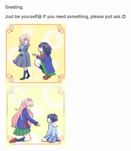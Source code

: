 Greeting.

Just be yourself😃 If you need something, please just ask.😊



<div style = "float:left">
    <div class="imageContainer">
        <img src="https://github.com/JonathanSum/JonathanSum/blob/master/112.jpg" height="200" width="200" />
    </div>
    <div class="imageContainer">
        <img src="https://github.com/JonathanSum/JonathanSum/blob/master/111.jpg" src="/images/tv.gif"/ height="200" width="200" />
    </div>
</div>
